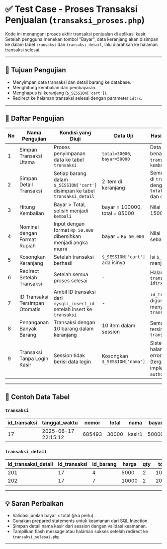 # ✅ Test Case - Proses Transaksi Penjualan (`transaksi_proses.php`)

Kode ini menangani proses akhir transaksi penjualan di aplikasi kasir. Setelah pengguna menekan tombol "Bayar", data keranjang akan disimpan ke dalam tabel `transaksi` dan `transaksi_detail`, lalu diarahkan ke halaman transaksi selesai.

---

## 📌 Tujuan Pengujian
- Menyimpan data transaksi dan detail barang ke database.
- Menghitung kembalian dari pembayaran.
- Menghapus isi keranjang (`$_SESSION['cart']`).
- Redirect ke halaman transaksi selesai dengan parameter `idtrx`.

---

## 🧪 Daftar Pengujian

| No | Nama Pengujian                     | Kondisi yang Diuji                                                                 | Data Uji                                    | Hasil yang Diharapkan                                                                                                                                     | Status        |
|----|-----------------------------------|------------------------------------------------------------------------------------|---------------------------------------------|------------------------------------------------------------------------------------------------------------------------------------------------------------|---------------|
| 1  | Simpan Transaksi Utama           | Proses penyimpanan data ke tabel `transaksi`                                       | `total=30000`, `bayar=50000`                | Data tersimpan dengan benar di tabel `transaksi` dengan nilai `kembali = 20000`                                                                            | ✅ Passed      |
| 2  | Simpan Detail Transaksi          | Setiap barang dalam `$_SESSION['cart']` disimpan ke tabel `transaksi_detail`       | 2 item di keranjang                         | Semua item tersimpan di `transaksi_detail` dengan perhitungan `total = harga * qty` dan `diskon` sesuai                                                    | ✅ Passed      |
| 3  | Hitung Kembalian                 | Bayar > Total, selisih menjadi `kembali`                                           | bayar = 100000, total = 85000               | Nilai kembalian = 15000                                                                                                                                   | ✅ Passed      |
| 4  | Nominal dengan Format Rupiah     | Input dengan format `Rp 50.000` dibersihkan menjadi angka murni                    | bayar = `Rp 50.000`                         | Nilai bayar disimpan sebagai `50000`                                                                                                                       | ✅ Passed      |
| 5  | Kosongkan Keranjang              | Setelah transaksi berhasil                                                         | `$_SESSION['cart']` ada isinya              | Isi `$_SESSION['cart']` menjadi array kosong                                                                                                               | ✅ Passed      |
| 6  | Redirect Setelah Transaksi       | Setelah semua proses selesai                                                       | -                                           | Halaman dialihkan ke `transaksi_selesai.php?idtrx=<id_transaksi>`                                                                                          | ✅ Passed      |
| 7  | ID Transaksi Tersimpan Otomatis  | Ambil ID transaksi dari `mysqli_insert_id` setelah insert ke `transaksi`           | -                                           | `id_transaksi` valid dan digunakan untuk menyimpan ke tabel `transaksi_detail`                                                                            | ✅ Passed      |
| 8  | Penanganan Banyak Barang         | Transaksi dengan 10 barang dalam keranjang                                         | 10 item dalam session                       | Semua 10 item tersimpan ke `transaksi_detail`                                                                                                              | ✅ Passed      |
| 9  | Transaksi Tanpa Login Kasir      | Session tidak berisi data login                                                    | Kosongkan `$_SESSION['nama']`               | Sistem diarahkan ke halaman login atau error tertangani (tergantung implementasi di `authcheckkasir.php`)                                                  | ⚠️ Tergantung Implementasi |

---

## 💾 Contoh Data Tabel

### `transaksi`

| id_transaksi | tanggal_waktu       | nomor   | total | nama      | bayar | kembali |
|--------------|---------------------|---------|-------|-----------|-------|---------|
| 17           | 2025-06-17 22:15:12 | 685493  | 30000 | kasir1    | 50000 | 20000   |

### `transaksi_detail`

| id_transaksi_detail | id_transaksi | id_barang | harga | qty | total | diskon |
|---------------------|--------------|-----------|-------|-----|--------|--------|
| 201                 | 17           | 4         | 5000  | 2   | 10000 | 0      |
| 202                 | 17           | 7         | 10000 | 2   | 20000 | 0      |

---

## 💡 Saran Perbaikan

- Validasi jumlah bayar < total (jika perlu).
- Gunakan prepared statements untuk keamanan dari SQL Injection.
- Simpan detail nama kasir dari session dengan validasi keamanan.
- Tampilkan flash message atau halaman sukses setelah redirect ke `transaksi_selesai.php`.

---
